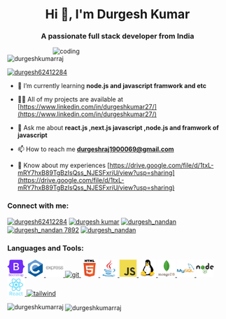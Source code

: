 <h1 align="center">Hi 👋, I'm Durgesh Kumar</h1>
<h3 align="center">A passionate full stack developer from India</h3>

<img align ="right" alt=" coding" width="400" src="https://camo.githubusercontent.com/19db51af5f90f1b152bc0b9078f5fe97053955be5074f03f17019c70345bdcdb/68747470733a2f2f6d69726f2e6d656469756d2e636f6d2f6d61782f313336302f302a37513379765349765f7430696f4a2d5a2e676966">

<p align="left"> <img src="https://komarev.com/ghpvc/?username=durgeshkumarraj&label=Profile%20views&color=0e75b6&style=flat" alt="durgeshkumarraj" /> </p>

<p align="left"> <a href="https://twitter.com/durgesh62412284" target="blank"><img src="https://img.shields.io/twitter/follow/durgesh62412284?logo=twitter&style=for-the-badge" alt="durgesh62412284" /></a> </p>

- 🌱 I’m currently learning **node.js and javascript framwork and etc**

- 👨‍💻 All of my projects are available at [https://www.linkedin.com/in/durgeshkumar27/](https://www.linkedin.com/in/durgeshkumar27/)

- 💬 Ask me about **react.js ,next.js javascript ,node.js and framwork of javascript**

- 📫 How to reach me **durgeshraj1900069@gmail.com**

- 📄 Know about my experiences [https://drive.google.com/file/d/1txL-mRY7hxB89TgBzIsQss_NJESFxriU/view?usp=sharing](https://drive.google.com/file/d/1txL-mRY7hxB89TgBzIsQss_NJESFxriU/view?usp=sharing)

<h3 align="left">Connect with me:</h3>
<p align="left">
<a href="https://twitter.com/durgesh62412284" target="blank"><img align="center" src="https://raw.githubusercontent.com/rahuldkjain/github-profile-readme-generator/master/src/images/icons/Social/twitter.svg" alt="durgesh62412284" height="30" width="40" /></a>
<a href="https://linkedin.com/in/durgesh kumar" target="blank"><img align="center" src="https://raw.githubusercontent.com/rahuldkjain/github-profile-readme-generator/master/src/images/icons/Social/linked-in-alt.svg" alt="durgesh kumar" height="30" width="40" /></a>
<a href="https://fb.com/durgesh_nandan" target="blank"><img align="center" src="https://raw.githubusercontent.com/rahuldkjain/github-profile-readme-generator/master/src/images/icons/Social/facebook.svg" alt="durgesh_nandan" height="30" width="40" /></a>
<a href="https://instagram.com/durgesh_nandan 7892" target="blank"><img align="center" src="https://raw.githubusercontent.com/rahuldkjain/github-profile-readme-generator/master/src/images/icons/Social/instagram.svg" alt="durgesh_nandan 7892" height="30" width="40" /></a>
<a href="https://www.leetcode.com/durgesh_nandan" target="blank"><img align="center" src="https://raw.githubusercontent.com/rahuldkjain/github-profile-readme-generator/master/src/images/icons/Social/leet-code.svg" alt="durgesh_nandan" height="30" width="40" /></a>
</p>

<h3 align="left">Languages and Tools:</h3>
<p align="left"> <a href="https://getbootstrap.com" target="_blank" rel="noreferrer"> <img src="https://raw.githubusercontent.com/devicons/devicon/master/icons/bootstrap/bootstrap-plain-wordmark.svg" alt="bootstrap" width="40" height="40"/> </a> <a href="https://www.cprogramming.com/" target="_blank" rel="noreferrer"> <img src="https://raw.githubusercontent.com/devicons/devicon/master/icons/c/c-original.svg" alt="c" width="40" height="40"/> </a> <a href="https://expressjs.com" target="_blank" rel="noreferrer"> <img src="https://raw.githubusercontent.com/devicons/devicon/master/icons/express/express-original-wordmark.svg" alt="express" width="40" height="40"/> </a> <a href="https://git-scm.com/" target="_blank" rel="noreferrer"> <img src="https://www.vectorlogo.zone/logos/git-scm/git-scm-icon.svg" alt="git" width="40" height="40"/> </a> <a href="https://www.w3.org/html/" target="_blank" rel="noreferrer"> <img src="https://raw.githubusercontent.com/devicons/devicon/master/icons/html5/html5-original-wordmark.svg" alt="html5" width="40" height="40"/> </a> <a href="https://www.java.com" target="_blank" rel="noreferrer"> <img src="https://raw.githubusercontent.com/devicons/devicon/master/icons/java/java-original.svg" alt="java" width="40" height="40"/> </a> <a href="https://developer.mozilla.org/en-US/docs/Web/JavaScript" target="_blank" rel="noreferrer"> <img src="https://raw.githubusercontent.com/devicons/devicon/master/icons/javascript/javascript-original.svg" alt="javascript" width="40" height="40"/> </a> <a href="https://www.linux.org/" target="_blank" rel="noreferrer"> <img src="https://raw.githubusercontent.com/devicons/devicon/master/icons/linux/linux-original.svg" alt="linux" width="40" height="40"/> </a> <a href="https://www.mongodb.com/" target="_blank" rel="noreferrer"> <img src="https://raw.githubusercontent.com/devicons/devicon/master/icons/mongodb/mongodb-original-wordmark.svg" alt="mongodb" width="40" height="40"/> </a> <a href="https://www.mysql.com/" target="_blank" rel="noreferrer"> <img src="https://raw.githubusercontent.com/devicons/devicon/master/icons/mysql/mysql-original-wordmark.svg" alt="mysql" width="40" height="40"/> </a> <a href="https://nodejs.org" target="_blank" rel="noreferrer"> <img src="https://raw.githubusercontent.com/devicons/devicon/master/icons/nodejs/nodejs-original-wordmark.svg" alt="nodejs" width="40" height="40"/> </a> <a href="https://reactjs.org/" target="_blank" rel="noreferrer"> <img src="https://raw.githubusercontent.com/devicons/devicon/master/icons/react/react-original-wordmark.svg" alt="react" width="40" height="40"/> </a> <a href="https://tailwindcss.com/" target="_blank" rel="noreferrer"> <img src="https://www.vectorlogo.zone/logos/tailwindcss/tailwindcss-icon.svg" alt="tailwind" width="40" height="40"/> </a> </p>

<p><img align="left" src="https://github-readme-stats.vercel.app/api/top-langs?username=durgeshkumarraj&show_icons=true&locale=en&layout=compact" alt="durgeshkumarraj" /></p>

<p>&nbsp;<img align="center" src="https://github-readme-stats.vercel.app/api?username=durgeshkumarraj&show_icons=true&locale=en" alt="durgeshkumarraj" /></p>
